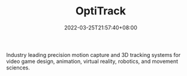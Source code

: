 ﻿---
weight: 
title: "OptiTrack"
description: "Industry leading precision motion capture and 3D tracking systems for video game design, animation, virtual reality, robotics, and movement sciences."
date: 2022-03-25T21:57:40+08:00
lastmod: 2022-03-25T16:45:40+08:00
draft: false
authors: ["Metabd"]
featuredImage: "425.png"
link: "https://optitrack.com/"
tags: ["OptiTrack","体感识别"]
categories: ["navigation"]
navigation: ["体感识别"]
lightgallery: true
toc: true
pinned: false
recommend: false
recommend1: false
---
Industry leading precision motion capture and 3D tracking systems for video game design, animation, virtual reality, robotics, and movement sciences.
